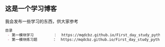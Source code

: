 ## 这是一个学习博客

我会发布一些学习的东西，供大家参考

```markdown
目录
 - 第一模块学习         ：  https://mqdcbz.github.io/First_day_study_python/第一模块学习/
 - 第一模块练习题       ：  https://mqdcbz.github.io/First_day_study_python/
```

